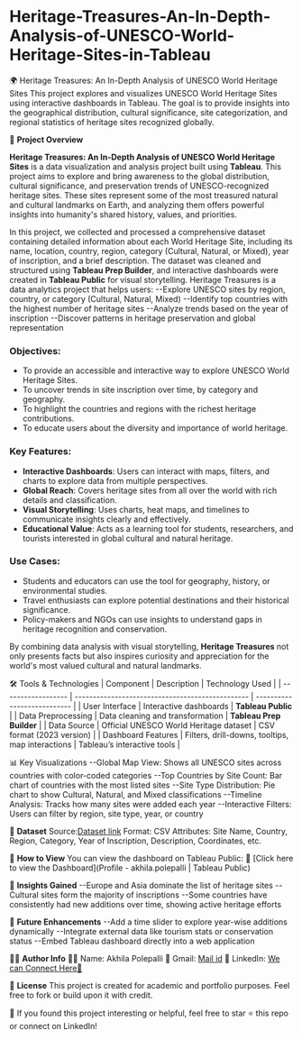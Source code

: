 # Heritage-Treasures-An-In-Depth-Analysis-of-UNESCO-World-Heritage-Sites-in-Tableau
🌍 Heritage Treasures: An In-Depth Analysis of UNESCO World Heritage Sites
This project explores and visualizes UNESCO World Heritage Sites using interactive dashboards in Tableau. The goal is to provide insights into the geographical distribution, cultural significance, site categorization, and regional statistics of heritage sites recognized globally.


📌 **Project Overview**

**Heritage Treasures: An In-Depth Analysis of UNESCO World Heritage Sites** is a data visualization and analysis project built using **Tableau**. This project aims to explore and bring awareness to the global distribution, cultural significance, and preservation trends of UNESCO-recognized heritage sites. These sites represent some of the most treasured natural and cultural landmarks on Earth, and analyzing them offers powerful insights into humanity's shared history, values, and priorities.

In this project, we collected and processed a comprehensive dataset containing detailed information about each World Heritage Site, including its name, location, country, region, category (Cultural, Natural, or Mixed), year of inscription, and a brief description. The dataset was cleaned and structured using **Tableau Prep Builder**, and interactive dashboards were created in **Tableau Public** for visual storytelling.
Heritage Treasures is a data analytics project that helps users:
--Explore UNESCO sites by region, country, or category (Cultural, Natural, Mixed)
--Identify top countries with the highest number of heritage sites
--Analyze trends based on the year of inscription
--Discover patterns in heritage preservation and global representation

### Objectives:

* To provide an accessible and interactive way to explore UNESCO World Heritage Sites.
* To uncover trends in site inscription over time, by category and geography.
* To highlight the countries and regions with the richest heritage contributions.
* To educate users about the diversity and importance of world heritage.

### Key Features:

* **Interactive Dashboards**: Users can interact with maps, filters, and charts to explore data from multiple perspectives.
* **Global Reach**: Covers heritage sites from all over the world with rich details and classification.
* **Visual Storytelling**: Uses charts, heat maps, and timelines to communicate insights clearly and effectively.
* **Educational Value**: Acts as a learning tool for students, researchers, and tourists interested in global cultural and natural heritage.

### Use Cases:

* Students and educators can use the tool for geography, history, or environmental studies.
* Travel enthusiasts can explore potential destinations and their historical significance.
* Policy-makers and NGOs can use insights to understand gaps in heritage recognition and conservation.

By combining data analysis with visual storytelling, **Heritage Treasures** not only presents facts but also inspires curiosity and appreciation for the world's most valued cultural and natural landmarks.


🛠️ Tools & Technologies
| Component          | Description                                      | Technology Used             |
| ------------------ | ------------------------------------------------ | --------------------------- |
| User Interface     | Interactive dashboards                           | **Tableau Public**          |
| Data Preprocessing | Data cleaning and transformation                 | **Tableau Prep Builder**    |
| Data Source        | Official UNESCO World Heritage dataset           | CSV format (2023 version)   |
| Dashboard Features | Filters, drill-downs, tooltips, map interactions | Tableau’s interactive tools |


📊 Key Visualizations
--Global Map View: Shows all UNESCO sites across countries with color-coded categories
--Top Countries by Site Count: Bar chart of countries with the most listed sites
--Site Type Distribution: Pie chart to show Cultural, Natural, and Mixed classifications
--Timeline Analysis: Tracks how many sites were added each year
--Interactive Filters: Users can filter by region, site type, year, or country

📁 **Dataset**
Source:[Dataset link](https://www.kaggle.com/datasets/ujwalkandi/unesco-world-heritage-sites/data?select=whc-sites-2019.csv)
Format: CSV
Attributes: Site Name, Country, Region, Category, Year of Inscription, Description, Coordinates, etc.

🚀 **How to View**
You can view the dashboard on Tableau Public:
🔗 [Click here to view the Dashboard](Profile - akhila.polepalli | Tableau Public)

🧠 **Insights Gained**
--Europe and Asia dominate the list of heritage sites
--Cultural sites form the majority of inscriptions
--Some countries have consistently had new additions over time, showing active heritage efforts

📌 **Future Enhancements**
--Add a time slider to explore year-wise additions dynamically
--Integrate external data like tourism stats or conservation status
--Embed Tableau dashboard directly into a web application

👨‍💻 **Author Info**
🧑‍💻 Name: Akhila Polepalli
📧 Gmail: [Mail id](akhilapolepally19@gmail.com)
🔗 LinkedIn: [We can Connect Here🤝](https://www.linkedin.com/in/akhilapolepally11/)

📜 **License**
This project is created for academic and portfolio purposes. Feel free to fork or build upon it with credit.

📢 If you found this project interesting or helpful, feel free to star ⭐ this repo or connect on LinkedIn!
